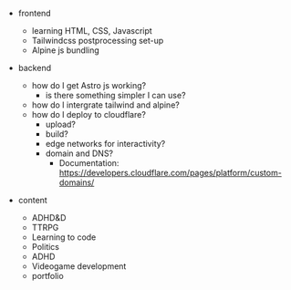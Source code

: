 - frontend
  - learning HTML, CSS, Javascript
  - Tailwindcss postprocessing set-up
  - Alpine js bundling

- backend
  - how do I get Astro js working?
    - is there something simpler I can use?
  - how do I intergrate tailwind and alpine?
  - how do I deploy to cloudflare?
    - upload?
    - build?
    - edge networks for interactivity?
    - domain and DNS?
      - Documentation: https://developers.cloudflare.com/pages/platform/custom-domains/

- content
  - ADHD&D
  - TTRPG 
  - Learning to code
  - Politics
  - ADHD
  - Videogame development
  - portfolio
